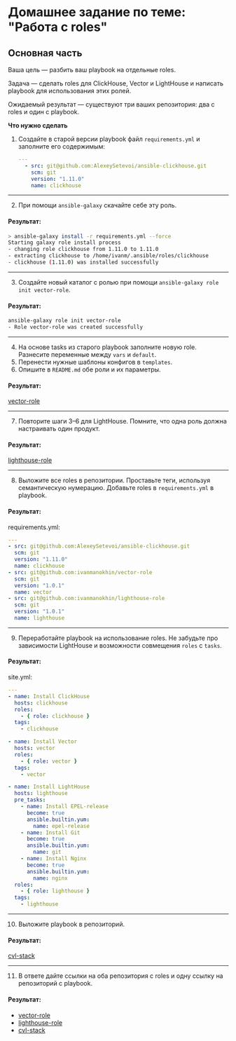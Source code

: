 # Домашнее задание по теме: "Работа с roles"

## Основная часть

Ваша цель — разбить ваш playbook на отдельные roles. 

Задача — сделать roles для ClickHouse, Vector и LightHouse и написать playbook для использования этих ролей. 

Ожидаемый результат — существуют три ваших репозитория: два с roles и один с playbook.

**Что нужно сделать**

1. Создайте в старой версии playbook файл `requirements.yml` и заполните его содержимым:

   ```yaml
   ---
     - src: git@github.com:AlexeySetevoi/ansible-clickhouse.git
       scm: git
       version: "1.11.0"
       name: clickhouse 
   ```

---

2. При помощи `ansible-galaxy` скачайте себе эту роль.

#### Результат:

```bash
> ansible-galaxy install -r requirements.yml --force
Starting galaxy role install process
- changing role clickhouse from 1.11.0 to 1.11.0
- extracting clickhouse to /home/ivanm/.ansible/roles/clickhouse
- clickhouse (1.11.0) was installed successfully
```
---

3. Создайте новый каталог с ролью при помощи `ansible-galaxy role init vector-role`.

#### Результат:

```bash
ansible-galaxy role init vector-role
- Role vector-role was created successfully
```

---

4. На основе tasks из старого playbook заполните новую role. Разнесите переменные между `vars` и `default`. 
5. Перенести нужные шаблоны конфигов в `templates`.
6. Опишите в `README.md` обе роли и их параметры.

#### Результат:

[vector-role](https://github.com/ivanmanokhin/vector-role)

---

7. Повторите шаги 3–6 для LightHouse. Помните, что одна роль должна настраивать один продукт.

#### Результат:

[lighthouse-role](https://github.com/ivanmanokhin/lighthouse-role)

---

8. Выложите все roles в репозитории. Проставьте теги, используя семантическую нумерацию. Добавьте roles в `requirements.yml` в playbook.

#### Результат:

requirements.yml:
```yaml
---
- src: git@github.com:AlexeySetevoi/ansible-clickhouse.git
  scm: git
  version: "1.11.0"
  name: clickhouse
- src: git@github.com:ivanmanokhin/vector-role
  scm: git
  version: "1.0.1"
  name: vector
- src: git@github.com:ivanmanokhin/lighthouse-role
  scm: git
  version: "1.0.1"
  name: lighthouse

```

---

9. Переработайте playbook на использование roles. Не забудьте про зависимости LightHouse и возможности совмещения `roles` с `tasks`.

#### Результат:

site.yml:
```yaml
---
- name: Install ClickHouse
  hosts: clickhouse
  roles:
    - { role: clickhouse }
  tags:
    - clickhouse

- name: Install Vector
  hosts: vector
  roles:
    - { role: vector }
  tags:
    - vector

- name: Install LightHouse
  hosts: lighthouse
  pre_tasks:
    - name: Install EPEL-release
      become: true
      ansible.builtin.yum:
        name: epel-release
    - name: Install Git
      become: true
      ansible.builtin.yum:
        name: git
    - name: Install Nginx
      become: true
      ansible.builtin.yum:
        name: nginx
  roles:
    - { role: lighthouse }
  tags:
    - lighthouse
```

---

10. Выложите playbook в репозиторий.

#### Результат:

[cvl-stack](https://github.com/ivanmanokhin/cvl-stack/blob/role-based/site.yml)

---

11. В ответе дайте ссылки на оба репозитория с roles и одну ссылку на репозиторий с playbook.

#### Результат:

- [vector-role](https://github.com/ivanmanokhin/vector-role)
- [lighthouse-role](https://github.com/ivanmanokhin/lighthouse-role)
- [cvl-stack](https://github.com/ivanmanokhin/cvl-stack/tree/role-based)
